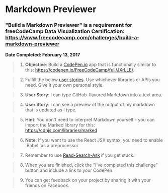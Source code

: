 # **Markdown Previewer**
### "Build a Markdown Previewer" is a requirement for freeCodeCamp Data Visualization Certification: https://www.freecodecamp.com/challenges/build-a-markdown-previewer

**Date Completed: February 13, 2017**

>1. **Objective**: Build a [CodePen.io](https://codepen.io/) app that is functionally similar to this: https://codepen.io/FreeCodeCamp/full/JXrLLE/.

>2. Fulfill the below [user stories]('https://en.wikipedia.org/wiki/User_story'). Use whichever libraries or APIs you need. Give it your own personal style.

>3. **User Story**: I can type GitHub-flavored Markdown into a text area.

>4. **User Story**: I can see a preview of the output of my markdown that is updated as I type.

>5. **Hint**: You don't need to interpret Markdown yourself - you can import the Marked library for this: https://cdnjs.com/libraries/marked

>6. **Note**: If you want to use the React JSX syntax, you need to enable 'Babel' as a preprocessor

>7. Remember to use [Read-Search-Ask]('https://github.com/FreeCodeCamp/freecodecamp/wiki/FreeCodeCamp-Get-Help') if you get stuck.

>8. When you are finished, click the "I've completed this challenge" button and include a link to your CodePen.

>9. You can get feedback on your project by sharing it with your friends on Facebook.
